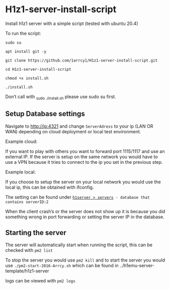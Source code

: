 <h1 dir="auto">H1z1-server-install-script</h1><p dir="auto">Install h1z1 server with a simple script (tested with ubuntu 20.4)</p><p dir="auto">To run the script:</p><p dir="auto"><code>sudo su</code></p><p dir="auto"><code>apt install git -y</code></p><p dir="auto"><code>git clone https://github.com/1arrcy1/H1z1-server-install-script.git</code> </p><p dir="auto"><code>cd H1z1-server-install-script</code> </p><p dir="auto"><code>chmod +x install.sh</code> </p><p dir="auto"><code>./install.sh</code></p><p dir="auto">Don’t call with <sub>sudo ./install.sh</sub> please use sudo su first. </p><h2>Setup Database settings</h2><p dir="auto">Navigate to <a href="http://ip:4321">http://ip:4321</a> and change <code>ServerAdress</code> to your ip (LAN OR WAN) depending on cloud deployment or local test environment. </p><p dir="auto"> </p><p dir="auto">Example cloud: </p><p dir="auto">If you want to play with others you want to forward port 1115/1117 and use an external IP. If the server is setup on the same network you would have to use a VPN because it tries to connect to the ip you set in the previous step. </p><p dir="auto">Example local: </p><p dir="auto">If you choose to setup the server on your local network you would use the local ip, this can be obtained with ifconfig. </p><p dir="auto"> </p><p dir="auto">The setting can be found under <code><u>h1server &gt; servers</u> - database that contains serverID:2</code></p><p dir="auto">When the client crash’s or the server does not show up it is because you did something wrong in port forwarding or setting the server IP in the database.</p><h2>Starting the server</h2><p>The server will automatically start when running the script, this can be checked with <code>pm2 list</code></p><p>To stop the server you would use <code>pm2 kill</code> and to start the server you would use <code>./pm2-start-2016-Arrcy.sh</code> which can be found in ../h1emu-server-template/h1z1-server</p><p>logs can be viewed with <code>pm2 logs</code></p><p></p>
